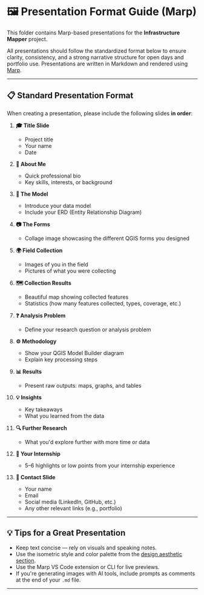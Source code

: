 # 🖼️ Presentation Format Guide (Marp)

This folder contains Marp-based presentations for the **Infrastructure Mapper** project.

All presentations should follow the standardized format below to ensure clarity, consistency, and a strong narrative structure for open days and portfolio use. Presentations are written in Markdown and rendered using [Marp](https://marp.app/).

---

## 📋 Standard Presentation Format

When creating a presentation, please include the following slides **in order**:

1. **🎓 Title Slide**
   - Project title
   - Your name
   - Date

2. **🧑 About Me**
   - Quick professional bio
   - Key skills, interests, or background

3. **🧱 The Model**
   - Introduce your data model
   - Include your ERD (Entity Relationship Diagram)

4. **📷 The Forms**
   - Collage image showcasing the different QGIS forms you designed

5. **🌍 Field Collection**
   - Images of you in the field
   - Pictures of what you were collecting

6. **🗺️ Collection Results**
   - Beautiful map showing collected features
   - Statistics (how many features collected, types, coverage, etc.)

7. **❓ Analysis Problem**
   - Define your research question or analysis problem

8. **⚙️ Methodology**
   - Show your QGIS Model Builder diagram
   - Explain key processing steps

9. **📊 Results**
   - Present raw outputs: maps, graphs, and tables

10. **💡 Insights**
    - Key takeaways
    - What you learned from the data

11. **🔍 Further Research**
    - What you'd explore further with more time or data

12. **🧳 Your Internship**
    - 5–6 highlights or low points from your internship experience

13. **📢 Contact Slide**
    - Your name
    - Email
    - Social media (LinkedIn, GitHub, etc.)
    - Any other relevant links (e.g., portfolio)

---

## 💡 Tips for a Great Presentation

- Keep text concise — rely on visuals and speaking notes.
- Use the isometric style and color palette from the [design aesthetic section](../README.md#-design-aesthetic).
- Use the Marp VS Code extension or CLI for live previews.
- If you're generating images with AI tools, include prompts as comments at the end of your `.md` file.

---
